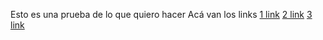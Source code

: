 Esto es una prueba de lo que quiero hacer 
Acá van los links
[1 link](https://www.youtube.com/watch?v=_Kqtj14rxes)
[2 link](https://pandao.github.io/editor.md/en.html)
[3 link](https://www.profesionalreview.com/2019/10/19/error-400-bad-request/EXAMPLE)